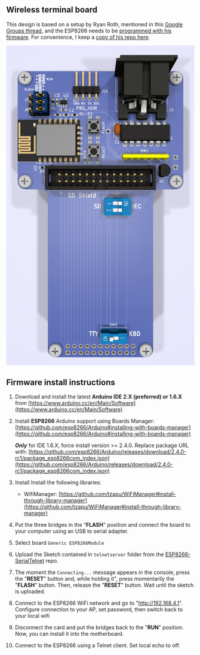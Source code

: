 ## Wireless terminal board

This design is based on a setup by Ryan Roth, mentioned in this [Google Groups thread](https://groups.google.com/g/pal6502/c/w8N0uSgJXQY), and the ESP8266 needs to be [programmed with his firmware](https://github.com/ryaneroth/ESP8266-SerialTelnet). For convenience, I keep a [copy of his repo here](https://github.com/eduardocasino/ESP8266-SerialTelnet).

![WiFi auxiliary board](https://github.com/eduardocasino/kim-1-mtu-motherboard/blob/main/kim-1-aux-card-esp/images/kim-1-aux-card-esp.png?raw=true)

## Firmware install instructions

1. Download and install the latest **Arduino IDE 2.X (preferred) or 1.6.X** from [https://www.arduino.cc/en/Main/Software](https://www.arduino.cc/en/Main/Software)

2. Install **ESP8266** Arduino support using Boards Manager: [https://github.com/esp8266/Arduino#installing-with-boards-manager](https://github.com/esp8266/Arduino#installing-with-boards-manager)

    ***Only*** for IDE 1.6.X, force install version >= 2.4.0. Replace package URL with: [https://github.com/esp8266/Arduino/releases/download/2.4.0-rc1/package_esp8266com_index.json](https://github.com/esp8266/Arduino/releases/download/2.4.0-rc1/package_esp8266com_index.json)

3. Install Install the following libraries:
    * WifiManager: [https://github.com/tzapu/WiFiManager#install-through-library-manager](https://github.com/tzapu/WiFiManager#install-through-library-manager)

4. Put the three bridges in the "**FLASH**" position and connect the board to your computer using an USB to serial adapter.

5. Select board `Generic ESP8266Module`

6. Upload the Sketch contained in `telnetserver` folder from the [ESP8266-SerialTelnet](https://github.com/eduardocasino/ESP8266-SerialTelnet) repo.

7. The moment the `Connecting...` message appears in the console, press the "**RESET**" button and, while holding it", press momentarily the "**FLASH**" button. Then, release the "**RESET**" button. Wait until the sketch is uploaded.

8. Connect to the ESP8266 WiFi network and go to "http://192.168.4.1". Configure connection to your AP, set password, then switch back to your local wifi

9. Disconnect the card and put the bridges back to the "**RUN**" position. Now, you can install it into the motherboard.

10. Connect to the ESP8266 using a Telnet client. Set local echo to off.
